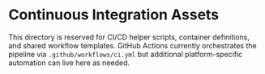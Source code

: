 # Continuous Integration Assets

This directory is reserved for CI/CD helper scripts, container definitions, and shared workflow templates. GitHub Actions currently orchestrates the pipeline via `.github/workflows/ci.yml` but additional platform-specific automation can live here as needed.
